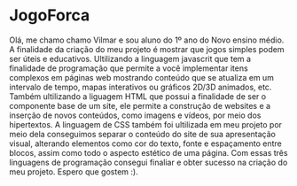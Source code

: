# JogoForca
Olá, me chamo chamo Vilmar e sou aluno do 1º ano do Novo ensino médio.
A finalidade da criação do meu projeto é mostrar que jogos simples podem ser úteis e educativos. Ultilizando a linguagem javascrit que tem a finalidade de programação que permite a você implementar itens complexos em páginas web mostrando conteúdo que se atualiza em um intervalo de tempo, mapas interativos ou gráficos 2D/3D animados, etc. Também ultilizando a liguagem HTML que possui a finalidade de ser o  componente base de um site, ele permite a construção de websites e a inserção de novos conteúdos, como imagens e vídeos, por meio dos hipertextos.
A linguagem de CSS também foi ultilizada em meu projeto por meio dela conseguimos separar o conteúdo do site de sua apresentação visual, alterando elementos como cor do texto, fonte e espaçamento entre blocos, assim como todo o aspecto estético de uma página.
Com essas três linguagens de programação consegui finaliar e obter sucesso na criação do meu projeto.
Espero que gostem :).
